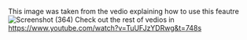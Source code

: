 This image was taken from the vedio explaining how to use this feautre
![Screenshot (364)](https://user-images.githubusercontent.com/89918273/158069940-43984d20-69f0-4f98-bb0c-00b17cf8b30d.png)
Check out the rest of vedios in https://www.youtube.com/watch?v=TuUFJzYDRwg&t=748s

